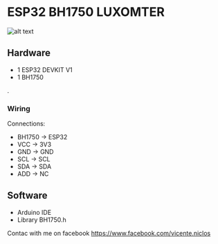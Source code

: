 # ESP32 BH1750 LUXOMTER 

![alt text](https://github.com/vniclos/robot-arm4-esp32/blob/master/img/robot-00.jpg "Robot ARM4X builded" )

## Hardware

- 1 ESP32 DEVKIT V1
- 1 BH1750

. 
### Wiring

Connections:
  - BH1750 -> ESP32 
  - VCC -> 3V3 
  - GND -> GND
  - SCL -> SCL 
  - SDA -> SDA 
  - ADD -> NC

## Software
- Arduino IDE
- Library BH1750.h




Contac with me on facebook 
https://www.facebook.com/vicente.niclos

